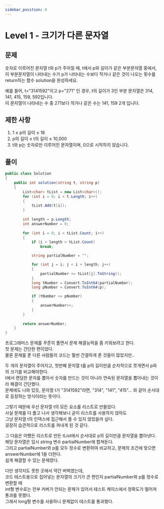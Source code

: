 ```yaml
---
sidebar_position: 0
---
```


# Level 1 - 크기가 다른 문자열

## 문제

숫자로 이루어진 문자열 t와 p가 주어질 때, t에서 p와 길이가 같은 부분문자열 중에서, <br />
이 부분문자열이 나타내는 수가 p가 나타내는 수보다 작거나 같은 것이 나오는 횟수를 return하는 함수 solution을 완성하세요.

예를 들어, t="3141592"이고 p="271" 인 경우, t의 길이가 3인 부분 문자열은 314, 141, 415, 159, 592입니다. <br />
이 문자열이 나타내는 수 중 271보다 작거나 같은 수는 141, 159 2개 입니다.

## 제한 사항
1. 1 ≤ p의 길이 ≤ 18 <br />
2. p의 길이 ≤ t의 길이 ≤ 10,000 <br />
3. t와 p는 숫자로만 이루어진 문자열이며, 0으로 시작하지 않습니다. <br />

## 풀이

```c#
public class Solution
{
    public int solution(string t, string p)
    {
        List<char> tList = new List<char>();
        for (int i = 0; i < t.Length; i++)
        {
            tList.Add(t[i]);
        }
        
        int length = p.Length;
        int answerNumber = 0;
        
        for (int i = 0; i < tList.Count; i++)
        {
            if (i + length > tList.Count)
                break;

            string partialNumber = "";

            for (int j = i; j < i + length; j++)
            {
                partialNumber += tList[j].ToString();
            }
            long tNumber = Convert.ToInt64(partialNumber);
            long pNumber = Convert.ToInt64(p);

            if (tNumber <= pNumber)
            {
                answerNumber++;
            }
        }
        
        return answerNumber;
    }
}
```

프로그래머스 문제를 꾸준히 풀면서 문제 해결능력을 좀 키워보려고 한다.<br />
첫 문제는 간단한 편이었다.<br />
물론 문제를 푼 다른 사람들의 코드는 훨씬 간결하게 푼 것들이 많았지만..

두 개의 문자열이 주어지고, 첫번째 문자열 t를 p의 길이만큼 순차적으로 쪼개면서 p와의 크기를 비교해야한다.<br />
t에서 랜덤한 문자를 뽑아서 숫자를 만드는 것이 아니라 연속된 문자열을 뽑아내는 것이라 해결이 간단했다.<br />
문제에도 나와 있듯, 문자열 t가 "3141592"라면, "314", "141", "415"... 와 같이 순서대로 등장하는 방식이라는 뜻이다.

그렇기 때문에 우선 문자열 t의 모든 요소를 리스트로 만들었다.<br />
사실 문제를 다 풀고 나서 생각해보니 굳이 리스트를 사용하지 않아도 <br />
그냥 문자열 t의 인덱스에 접근해서 풀 수 있지 않았을까 싶다.<br />
굉장히 습관적으로 리스트를 꺼내게 된 것 같다.

그 다음은 어쨌든 리스트로 만든 tList에서 순서대로 p의 길이만큼 문자열을 뽑아낸다.<br />
해당 문자열은 임시 string 변수 partialNumber에 합쳐둔다.<br />
그리고 partialNumber와 p를 모두 정수로 변환하여 비교하고, 문제의 조건에 맞으면 answerNumber에 1을 더한다.<br />
쉽게 해결할 수 있는 문제였다.

다만 생각지도 못한 곳에서 약간 버벅였는데, <br />
코드 테스트용으로 집어넣는 문자열의 크기가 큰 편인지 partialNumber와 p를 정수로 변환할 때 <br />
int형 변수로는 전부 커버가 안되는 문제가 있어서 테스트 케이스에서 정확도가 떨어져 통과를 못했다. <br />
그래서 long형 변수를 사용하니 문제없이 테스트를 통과했다.